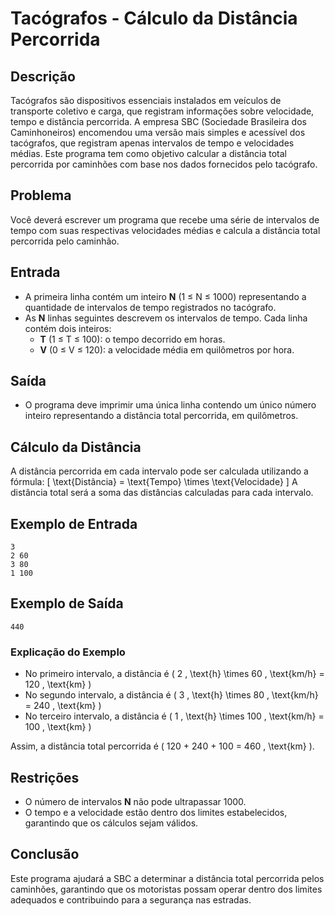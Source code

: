 # Tacógrafos - Cálculo da Distância Percorrida

## Descrição

Tacógrafos são dispositivos essenciais instalados em veículos de transporte coletivo e carga, que registram informações sobre velocidade, tempo e distância percorrida. A empresa SBC (Sociedade Brasileira dos Caminhoneiros) encomendou uma versão mais simples e acessível dos tacógrafos, que registram apenas intervalos de tempo e velocidades médias. Este programa tem como objetivo calcular a distância total percorrida por caminhões com base nos dados fornecidos pelo tacógrafo.

## Problema

Você deverá escrever um programa que recebe uma série de intervalos de tempo com suas respectivas velocidades médias e calcula a distância total percorrida pelo caminhão.

## Entrada

- A primeira linha contém um inteiro **N** (1 ≤ N ≤ 1000) representando a quantidade de intervalos de tempo registrados no tacógrafo.
- As **N** linhas seguintes descrevem os intervalos de tempo. Cada linha contém dois inteiros:
  - **T** (1 ≤ T ≤ 100): o tempo decorrido em horas.
  - **V** (0 ≤ V ≤ 120): a velocidade média em quilômetros por hora.

## Saída

- O programa deve imprimir uma única linha contendo um único número inteiro representando a distância total percorrida, em quilômetros.

## Cálculo da Distância

A distância percorrida em cada intervalo pode ser calculada utilizando a fórmula:
\[
\text{Distância} = \text{Tempo} \times \text{Velocidade}
\]
A distância total será a soma das distâncias calculadas para cada intervalo.

## Exemplo de Entrada

```
3
2 60
3 80
1 100
```

## Exemplo de Saída

```
440
```

### Explicação do Exemplo

- No primeiro intervalo, a distância é \( 2 \, \text{h} \times 60 \, \text{km/h} = 120 \, \text{km} \)
- No segundo intervalo, a distância é \( 3 \, \text{h} \times 80 \, \text{km/h} = 240 \, \text{km} \)
- No terceiro intervalo, a distância é \( 1 \, \text{h} \times 100 \, \text{km/h} = 100 \, \text{km} \)

Assim, a distância total percorrida é \( 120 + 240 + 100 = 460 \, \text{km} \).

## Restrições

- O número de intervalos **N** não pode ultrapassar 1000.
- O tempo e a velocidade estão dentro dos limites estabelecidos, garantindo que os cálculos sejam válidos.

## Conclusão

Este programa ajudará a SBC a determinar a distância total percorrida pelos caminhões, garantindo que os motoristas possam operar dentro dos limites adequados e contribuindo para a segurança nas estradas.
